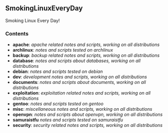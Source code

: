 ## SmokingLinuxEveryDay
Smoking Linux Every Day!

### Contents
* **apache**: *apache related notes and scripts, working on all distributions*
* **archlinux**: *notes and scripts tested on archlinux*
* **backup**: *backup related notes and scripts, working on all distributions*
* **database**: *notes and scripts about databases, working on all distributions*
* **debian**: *notes and scripts tested on debian*
* **dev**: *development notes and scripts, working on all distributions*
* **documents**: *notes and scripts about documents, working on all distributions*
* **exploitation**: *exploitation related notes and scripts, working on all distributions*
* **gentoo**: *notes and scripts tested on gentoo*
* **misc**: *miscellaneous notes and scripts, working on all distributions*
* **openvpn**: *notes and scripts about openvpn, working on all distributions*
* **samuraistfu** *notes and scripts tested on samuraistfu*
* **security**: *security related notes and scripts, working on all distributions*


